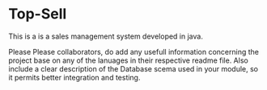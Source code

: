 # Top-Sell

This is a is a sales management system developed in java.

Please Please collaborators, do add any usefull information concerning the project base on any of the lanuages in their
respective readme file.
Also include a clear description of the Database scema used in your module, so it permits better integration and
testing.

